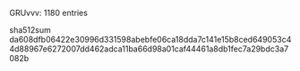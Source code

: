 GRUvvv: 1180 entries

sha512sum
da608dfb06422e30996d331598abebfe06ca18dda7c141e15b8ced649053c44d88967e6272007dd462adca11ba66d98a01caf44461a8db1fec7a29bdc3a7082b